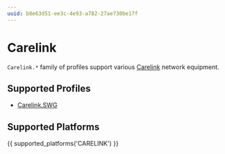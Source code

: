```yaml
---
uuid: b8e63d51-ee3c-4e93-a782-27ae730be17f
---
```

# Carelink

`Carelink.*` family of profiles support various [Carelink](http://www.carelink.com.hk/)
network equipment.

## Supported Profiles

- [Carelink.SWG](Carelink.SWG.md)

## Supported Platforms

{{ supported_platforms('CARELINK') }}
